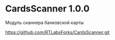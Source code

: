 # CardsScanner 1.0.0
Модуль сканнера банковской карты

https://github.com/RTLabsForks/CardsScanner.git
